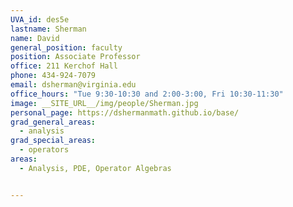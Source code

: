 ```yaml
---
UVA_id: des5e
lastname: Sherman
name: David
general_position: faculty
position: Associate Professor
office: 211 Kerchof Hall
phone: 434-924-7079
email: dsherman@virginia.edu
office_hours: "Tue 9:30-10:30 and 2:00-3:00, Fri 10:30-11:30"
image: __SITE_URL__/img/people/Sherman.jpg
personal_page: https://dshermanmath.github.io/base/
grad_general_areas:
  - analysis
grad_special_areas:
  - operators
areas:
  - Analysis, PDE, Operator Algebras


---
```

